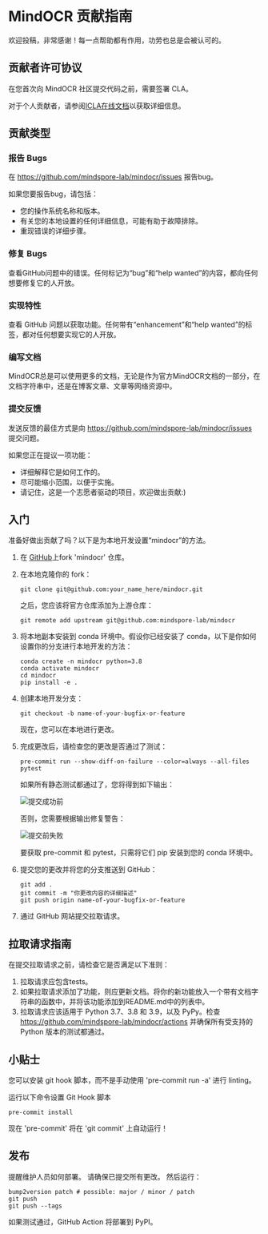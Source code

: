 # MindOCR 贡献指南

欢迎投稿，非常感谢！每一点帮助都有作用，功劳也总是会被认可的。

## 贡献者许可协议

在您首次向 MindOCR 社区提交代码之前，需要签署 CLA。

对于个人贡献者，请参阅[ICLA在线文档](https://www.mindspore.cn/icla)以获取详细信息。

## 贡献类型

### 报告 Bugs

在 https://github.com/mindspore-lab/mindocr/issues 报告bug。

如果您要报告bug，请包括：

* 您的操作系统名称和版本。
* 有关您的本地设置的任何详细信息，可能有助于故障排除。
* 重现错误的详细步骤。

### 修复 Bugs

查看GitHub问题中的错误。任何标记为“bug”和“help wanted”的内容，都向任何想要修复它的人开放。

### 实现特性

查看 GitHub 问题以获取功能。任何带有“enhancement”和“help wanted”的标签，都对任何想要实现它的人开放。

### 编写文档

MindOCR总是可以使用更多的文档，无论是作为官方MindOCR文档的一部分，在文档字符串中，还是在博客文章、文章等网络资源中。

### 提交反馈

发送反馈的最佳方式是向 https://github.com/mindspore-lab/mindocr/issues 提交问题。

如果您正在提议一项功能：

* 详细解释它是如何工作的。
* 尽可能缩小范围，以便于实施。
* 请记住，这是一个志愿者驱动的项目，欢迎做出贡献:)

## 入门

准备好做出贡献了吗？以下是为本地开发设置“mindocr”的方法。

1. 在 [GitHub](https://github.com/mindspore-lab/mindocr)上fork 'mindocr' 仓库。
2. 在本地克隆你的 fork：

   ```shell
   git clone git@github.com:your_name_here/mindocr.git
   ```

   之后，您应该将官方仓库添加为上游仓库：

   ```shell
   git remote add upstream git@github.com:mindspore-lab/mindocr
   ```

3. 将本地副本安装到 conda 环境中。假设你已经安装了 conda，以下是你如何设置你的分支进行本地开发的方法：

   ```shell
   conda create -n mindocr python=3.8
   conda activate mindocr
   cd mindocr
   pip install -e .
   ```

4. 创建本地开发分支：

   ```shell
   git checkout -b name-of-your-bugfix-or-feature
   ```

   现在，您可以在本地进行更改。

5. 完成更改后，请检查您的更改是否通过了测试：

   ```shell
   pre-commit run --show-diff-on-failure --color=always --all-files
   pytest
   ```

   如果所有静态测试都通过了，您将得到如下输出：

   ![提交成功前](https://user-images.githubusercontent.com/74176172/221346245-ea868015-bb09-4e53-aa56-73b015e1e336.png)

   否则，您需要根据输出修复警告：

   ![提交前失败](https://user-images.githubusercontent.com/74176172/221346251-7d8f531f-9094-474b-97f0-fd5a55e6d3de.png)

   要获取 pre-commit 和 pytest，只需将它们 pip 安装到您的 conda 环境中。

6. 提交您的更改并将您的分支推送到 GitHub：

   ```shell
   git add .
   git commit -m "你更改内容的详细描述"
   git push origin name-of-your-bugfix-or-feature
   ```

7. 通过 GitHub 网站提交拉取请求。

## 拉取请求指南

在提交拉取请求之前，请检查它是否满足以下准则：

1. 拉取请求应包含tests。
2. 如果拉取请求添加了功能，则应更新文档。将你的新功能放入一个带有文档字符串的函数中，并将该功能添加到README.md中的列表中。
3. 拉取请求应该适用于 Python 3.7、3.8 和 3.9，以及 PyPy。检查 https://github.com/mindspore-lab/mindocr/actions
   并确保所有受支持的 Python 版本的测试都通过。

## 小贴士

您可以安装 git hook 脚本，而不是手动使用 'pre-commit run -a' 进行 linting。

运行以下命令设置 Git Hook 脚本

```shell
pre-commit install
```

现在 'pre-commit' 将在 'git commit' 上自动运行！

## 发布

提醒维护人员如何部署。
请确保已提交所有更改。
然后运行：

```shell
bump2version patch # possible: major / minor / patch
git push
git push --tags
```

如果测试通过，GitHub Action 将部署到 PyPI。
